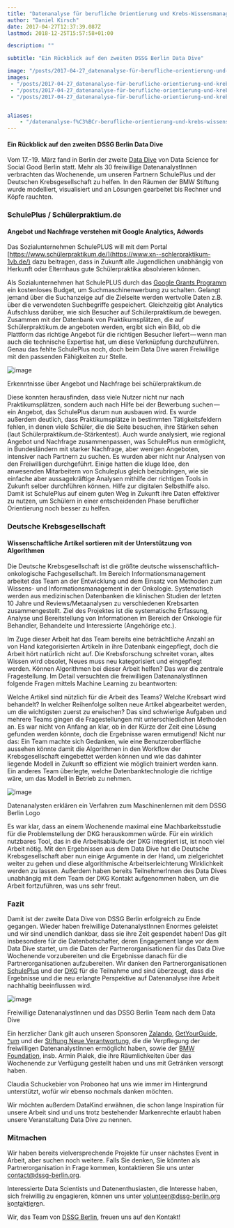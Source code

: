 ```yaml
---
title: "Datenanalyse für berufliche Orientierung und Krebs-Wissensmanagement"
author: "Daniel Kirsch"
date: 2017-04-27T12:37:39.087Z
lastmod: 2018-12-25T15:57:58+01:00

description: ""

subtitle: "Ein Rückblick auf den zweiten DSSG Berlin Data Dive"

image: "/posts/2017-04-27_datenanalyse-für-berufliche-orientierung-und-krebswissensmanagement/images/1.jpeg" 
images:
 - "/posts/2017-04-27_datenanalyse-für-berufliche-orientierung-und-krebswissensmanagement/images/1.jpeg" 
 - "/posts/2017-04-27_datenanalyse-für-berufliche-orientierung-und-krebswissensmanagement/images/2.jpeg" 
 - "/posts/2017-04-27_datenanalyse-für-berufliche-orientierung-und-krebswissensmanagement/images/3.jpeg" 


aliases:
    - "/datenanalyse-f%C3%BCr-berufliche-orientierung-und-krebs-wissensmanagement-96aa7a7ffd3d"
---
```


#### Ein Rückblick auf den zweiten DSSG Berlin Data Dive

Vom 17.-19. März fand in Berlin der zweite [Data Dive](https://blog.dssg-berlin.org/dssg-glossar-a4b69f056e70) von Data Science for Social Good Berlin statt. Mehr als 30 freiwillige DatenanalystInnen verbrachten das Wochenende, um unseren Partnern SchulePlus und der Deutschen Krebsgesellschaft zu helfen. In den Räumen der BMW Stiftung wurde modelliert, visualisiert und an Lösungen gearbeitet bis Rechner und Köpfe rauchten.

### SchulePlus / Schülerpraktium.de

#### Angebot und Nachfrage verstehen mit Google Analytics, Adwords

Das Sozialunternehmen SchulePLUS will mit dem Portal [https://www.schülerpraktikum.de/](https://www.xn--schlerpraktikum-1vb.de/) dazu beitragen, dass in Zukunft alle Jugendlichen unabhängig von Herkunft oder Elternhaus gute Schülerpraktika absolvieren können.

Als Sozialunternehmen hat SchulePLUS durch das [Google Grants Programm](https://www.google.de/intl/de/grants/) ein kostenloses Budget, um Suchmaschinenwerbung zu schalten. Gelangt jemand über die Suchanzeige auf die Zielseite werden wertvolle Daten z.B. über die verwendeten Suchbegriffe gespeichert. Gleichzeitig gibt Analytics Aufschluss darüber, wie sich Besucher auf Schülerpraktikum.de bewegen. Zusammen mit der Datenbank von Praktikumsplätzen, die auf Schülerpraktikum.de angeboten werden, ergibt sich ein Bild, ob die Plattform das richtige Angebot für die richtigen Besucher liefert — wenn man auch die technische Expertise hat, um diese Verknüpfung durchzuführen. Genau das fehlte SchulePlus noch, doch beim Data Dive waren Freiwillige mit den passenden Fähigkeiten zur Stelle.




![image](/posts/2017-04-27_datenanalyse-für-berufliche-orientierung-und-krebswissensmanagement/images/1.jpeg)

Erkenntnisse über Angebot und Nachfrage bei schülerpraktikum.de



Diese konnten herausfinden, dass viele Nutzer nicht nur nach Praktikumsplätzen, sondern auch nach Hilfe bei der Bewerbung suchen — ein Angebot, das SchulePlus darum nun ausbauen wird. Es wurde außerdem deutlich, dass Praktikumsplätze in bestimmten Tätigkeitsfeldern fehlen, in denen viele Schüler, die die Seite besuchen, ihre Stärken sehen (laut Schülerpraktikum.de-Stärkentest). Auch wurde analysiert, wie regional Angebot und Nachfrage zusammenpassen, was SchulePlus nun ermöglicht, in Bundesländern mit starker Nachfrage, aber wenigen Angeboten, intensiver nach Partnern zu suchen. Es wurden aber nicht nur Analysen von den Freiwilligen durchgeführt. Einige hatten die kluge Idee, den anwesenden Mitarbeitern von Schuleplus gleich beizubringen, wie sie einfache aber aussagekräftige Analysen mithilfe der richtigen Tools in Zukunft selber durchführen können. Hilfe zur digitalen Selbsthilfe also. Damit ist SchulePlus auf einem guten Weg in Zukunft ihre Daten effektiver zu nutzen, um Schülern in einer entscheidenden Phase beruflicher Orientierung noch besser zu helfen.

### Deutsche Krebsgesellschaft

#### Wissenschaftliche Artikel sortieren mit der Unterstützung von Algorithmen

Die Deutsche Krebsgesellschaft ist die größte deutsche wissenschaftlich-onkologische Fachgesellschaft. Im Bereich Informationsmanagement arbeitet das Team an der Entwicklung und dem Einsatz von Methoden zum Wissens- und Informationsmanagement in der Onkologie. Systematisch werden aus medizinischen Datenbanken die klinischen Studien der letzten 10 Jahre und Reviews/Metaanalysen zu verschiedenen Krebsarten zusammengestellt. Ziel des Projektes ist die systematische Erfassung, Analyse und Bereitstellung von Informationen im Bereich der Onkologie für Behandler, Behandelte und Interessierte (Angehörige etc.).

Im Zuge dieser Arbeit hat das Team bereits eine beträchtliche Anzahl an von Hand kategorisierten Artikeln in ihre Datenbank eingepflegt, doch die Arbeit hört natürlich nicht auf. Die Krebsforschung schreitet voran, altes Wissen wird obsolet, Neues muss neu kategorisiert und eingepflegt werden. Können Algorithmen bei dieser Arbeit helfen? Das war die zentrale Fragestellung. Im Detail versuchten die freiwilligen DatenanalystInnen folgende Fragen mittels Machine Learning zu beantworten:

Welche Artikel sind nützlich für die Arbeit des Teams? Welche Krebsart wird behandelt? In welcher Reihenfolge sollten neue Artikel abgearbeitet werden, um die wichtigsten zuerst zu erwischen? Das sind schwierige Aufgaben und mehrere Teams gingen die Fragestellungen mit unterschiedlichen Methoden an. Es war nicht von Anfang an klar, ob in der Kürze der Zeit eine Lösung gefunden werden könnte, doch die Ergebnisse waren ermutigend! Nicht nur das: Ein Team machte sich Gedanken, wie eine Benutzeroberfläche aussehen könnte damit die Algorithmen in den Workflow der Krebsgesellschaft eingebettet werden können und wie das dahinter liegende Modell in Zukunft so effizient wie möglich trainiert werden kann. Ein anderes Team überlegte, welche Datenbanktechnologie die richtige wäre, um das Modell in Betrieb zu nehmen.




![image](/posts/2017-04-27_datenanalyse-für-berufliche-orientierung-und-krebswissensmanagement/images/2.jpeg)

Datenanalysten erklären ein Verfahren zum Maschinenlernen mit dem DSSG Berlin Logo



Es war klar, dass an einem Wochenende maximal eine Machbarkeitsstudie für die Problemstellung der DKG herauskommen würde. Für ein wirklich nutzbares Tool, das in die Arbeitsabläufe der DKG integriert ist, ist noch viel Arbeit nötig. Mit den Ergebnissen aus dem Data Dive hat die Deutsche Krebsgesellschaft aber nun einige Argumente in der Hand, um zielgerichtet weiter zu gehen und diese algorithmische Arbeitserleichterung Wirklichkeit werden zu lassen. Außerdem haben bereits TeilnehmerInnen des Data Dives unabhängig mit dem Team der DKG Kontakt aufgenommen haben, um die Arbeit fortzuführen, was uns sehr freut.

### Fazit

Damit ist der zweite Data Dive von DSSG Berlin erfolgreich zu Ende gegangen. Wieder haben freiwillige DatenanalystInnen Enormes geleistet und wir sind unendlich dankbar, dass sie ihre Zeit gespendet haben! Das gilt insbesondere für die Datenbotschafter, deren Engagement lange vor dem Data Dive startet, um die Daten der Partnerorganisationen für das Data Dive Wochenende vorzubereiten und die Ergebnisse danach für die Partnerorganisationen aufzubereiten. Wir danken den Partnerorganisationen [SchulePlus](https://www.schule-plus.de/) und der [DKG](https://www.krebsgesellschaft.de) für die Teilnahme und sind überzeugt, dass die Ergebnisse und die neu erlangte Perspektive auf Datenanalyse ihre Arbeit nachhaltig beeinflussen wird.




![image](/posts/2017-04-27_datenanalyse-für-berufliche-orientierung-und-krebswissensmanagement/images/3.jpeg)

Freiwillige DatenanalystInnen und das DSSG Berlin Team nach dem Data Dive



Ein herzlicher Dank gilt auch unseren Sponsoren [Zalando](https://tech.zalando.com/), [GetYourGuide](https://www.getyourguide.de/), [*um](https://www.unbelievable-machine.com/) und der [Stiftung Neue Verantwortung](https://www.stiftung-nv.de/de), die die Verpflegung der freiwilligen DatenanalystInnen ermöglicht haben, sowie der [BMW Foundation](http://www.bmw-stiftung.de/), insb. Armin Pialek, die ihre Räumlichkeiten über das Wochenende zur Verfügung gestellt haben und uns mit Getränken versorgt haben.

Claudia Schuckebier von Proboneo hat uns wie immer im Hintergrund unterstützt, wofür wir ebenso nochmals danken möchten.

Wir möchten außerdem DataKind erwähnen, die schon lange Inspiration für unsere Arbeit sind und uns trotz bestehender Markenrechte erlaubt haben unsere Veranstaltung Data Dive zu nennen.

### Mitmachen

Wir haben bereits vielversprechende Projekte für unser nächstes Event in Arbeit, aber suchen noch weitere. Falls Sie denken, Sie könnten als Partnerorganisation in Frage kommen, kontaktieren Sie uns unter [contact@dssg-berlin.org](mailto:contact@dssg-berlin.org).

Interessierte Data Scientists und Datenenthusiasten, die Interesse haben, sich freiwillig zu engagieren, können uns unter [volunteer@dssg-berlin.org](mailto:volunteer@dssg-berlin.org) [k](mailto:volunteer@dssg-berlin.org)o[n](mailto:volunteer@dssg-berlin.org)t[a](mailto:volunteer@dssg-berlin.org)k[t](mailto:volunteer@dssg-berlin.org)i[e](mailto:volunteer@dssg-berlin.org)r[e](mailto:volunteer@dssg-berlin.org)n.

Wir, das Team von [DSSG Berlin](http://dssg-berlin.org/), freuen uns auf den Kontakt!
